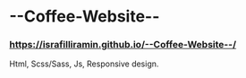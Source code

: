 # --Coffee-Website--
### https://israfilliramin.github.io/--Coffee-Website--/ 
Html, Scss/Sass, Js, Responsive design. 
 
